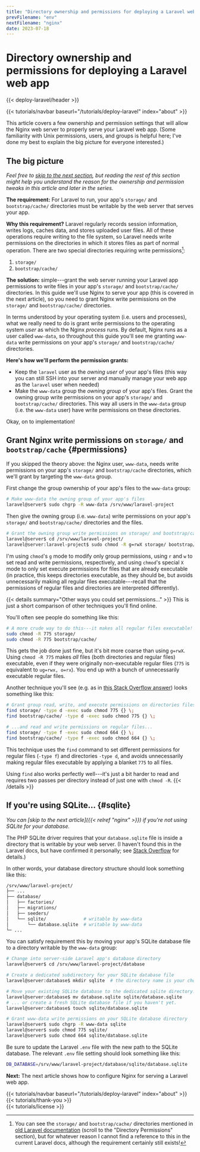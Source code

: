 ```yaml
---
title: "Directory ownership and permissions for deploying a Laravel web application"
prevFilename: "env"
nextFilename: "nginx"
date: 2023-07-18
---
```


# Directory ownership and permissions for deploying a Laravel web app

{{< deploy-laravel/header >}}
<div class="mt-4 mb-10">
{{< tutorials/navbar baseurl="/tutorials/deploy-laravel" index="about" >}}
</div>

This article covers a few ownership and permission settings that will allow the Nginx web server to properly serve your Laravel web app.
(Some familiarity with Unix permissions, users, and groups is helpful here; I've done my best to explain the big picture for everyone interested.)

## The big picture

*Feel free to [skip to the next section](#permissions), but reading the rest of this section might help you understand the reason for the ownership and permission tweaks in this article and later in the series.*

**The requirement:** For Laravel to run, your app's `storage/` and `bootstrap/cache/` directories must be writable by the web server that serves your app.

**Why this requirement?**
Laravel regularly records session information, writes logs, caches data, and stores uploaded user files.
All of these operations require writing to the file system, so Laravel needs write permissions on the directories in which it stores files as part of normal operation.
There are two special directories requiring write permissions[^1]:

1. `storage/`
2. `bootstrap/cache/`

[^1]: You can see the `storage/` and `bootstrap/cache/` directories mentioned in [old Laravel documentation](https://laravel.com/docs/5.3#configuration) (scroll to the "Directory Permissions" section), but for whatever reason I cannot find a reference to this in the current Laravel docs, although the requirement certainly still exists!

**The solution:** simple---grant the web server running your Laravel app permissions to write files in your app's `storage/` and `bootstrap/cache/` directories.
In this guide we'll use Nginx to serve your app (this is covered in the next article), so you need to grant Nginx write permissions on the `storage/` and `bootstrap/cache/` directories.

In terms understood by your operating system (i.e. users and processes), what we really need to do is grant write permissions to the operating system *user* as which the Nginx *process* runs.
By default, Nginx runs as a user called `www-data`, so throughout this guide you'll see me granting `www-data` write permissions on your app's `storage/` and `bootstrap/cache/` directories.

**Here's how we'll perform the permission grants:**

- Keep the `laravel` user as the *owning user* of your app's files (this way you can still SSH into your server and manually manage your web app as the `laravel` user when needed)
- Make the `www-data` group the *owning group* of your app's files.
  Grant the owning group write permissions on your app's `storage/` and `bootstrap/cache/` directories.
  This way all users in the `www-data` group (i.e. the `www-data` user) have write permissions on these directories.

Okay, on to implementation!

## Grant Nginx write permissions on `storage/` and `bootstrap/cache`  {#permissions}

If you skipped the theory above: the Nginx user, `www-data`, needs write permissions on your app's `storage/` and `bootstrap/cache` directories, which we'll grant by targeting the `www-data` group. 

First change the group ownership of your app's files to the `www-data` group:

```bash
# Make www-data the owning group of your app's files
laravel@server$ sudo chgrp -R www-data /srv/www/laravel-project
```

Then give the owning group (i.e. `www-data`) write permissions on your app's `storage/` and `bootstrap/cache/` directories and the files.

```bash
# Grant the owning group write permissions on storage/ and bootstrap/cache/
laravel@server$ cd /srv/www/laravel-project/
laravel@server:laravel-project$ sudo chmod -R g=rwX storage/ bootstrap/cache/
```

I'm using `chmod`'s `g` mode to modify only group permissions,
using `r` and `w` to set read and write permissions, respectively, and using `chmod`'s special `X` mode to only set execute permissions for files that are already executable (in practice, this keeps directories executable, as they should be, but avoids unnecessarily making all regular files executable---recall that the permissions of regular files and directories are interpreted differently).

{{< details summary="Other ways you could set permissions..." >}}
This is just a short comparison of other techniques you'll find online.

You'll often see people do something like this:

```bash
# A more crude way to do this---it makes all regular files executable!
sudo chmod -R 775 storage/
sudo chmod -R 775 bootstrap/cache/
```

This gets the job done just fine, but it's bit more coarse than using `g=rwX`.
Using `chmod -R 775` makes *all* files (both directories and regular files) executable, even if they were originally non-executable regular files (`775` is equivalent to `ug=rwx, o=rx`).
You end up with a bunch of unnecessarily executable regular files.

Another technique you'll see (e.g. as in [this Stack Overflow answer](https://superuser.com/a/1325223)) looks something like this:

```bash
# Grant group read, write, and execute permissions on directories files...
find storage/ -type d -exec sudo chmod 775 {} \;
find bootstrap/cache/ -type d -exec sudo chmod 775 {} \;

# ...and read and write permissions on regular files...
find storage/ -type f -exec sudo chmod 664 {} \;
find bootstrap/cache/ -type f -exec sudo chmod 664 {} \;
```

This technique uses the `find` command to set different permissions for regular files (`-type f`) and directories `-type d`, and avoids unnecessarily making regular files executable by applying a blanket `775` to all files.

Using `find` also works perfectly well---it's just a bit harder to read and requires two passes per directory instead of just one with `chmod -R`.
{{< /details >}}

## If you're using SQLite... {#sqlite}

*You can [skip to the next article]({{< relref "nginx" >}}) if you're not using SQLite for your database.*

The PHP SQLite driver requires that your `database.sqlite` file is inside a directory that is writable by your web server.
(I haven't found this in the Laravel docs, but have confirmed it personally; see [Stack Overflow](https://stackoverflow.com/a/3330616) for details.)

In other words, your database directory structure should look something like this:

```bash
/srv/www/laravel-project/
├── ...
├── database/
│   ├── factories/
│   ├── migrations/
│   ├── seeders/
│   └── sqlite/              # writable by www-data
│       └── database.sqlite  # writable by www-data
└─ ...
```

You can satisfy requirement this by moving your app's SQLite database file to a directory writable by the `www-data` group:

```bash
# Change into server-side Laravel app's database directory
laravel@server$ cd /srv/www/laravel-project/database

# Create a dedicated subdirectory for your SQLite database file
laravel@server:database$ mkdir sqlite  # the directory name is your choice

# Move your existing SQLite database to the dedicated sqlite directory...
laravel@server:database$ mv database.sqlite sqlite/database.sqlite
# ... or create a fresh SQLite database file if you haven't yet.
laravel@server:database$ touch sqlite/database.sqlite

# Grant www-data write permissions on your SQLite database directory
laravel@server$ sudo chgrp -R www-data sqlite
laravel@server$ sudo chmod 775 sqlite/
laravel@server$ sudo chmod 664 sqlite/database.sqlite
```

Be sure to update the Laravel `.env` file with the new path to the SQLite database.
The relevant `.env` file setting should look something like this:

```bash
DB_DATABASE=/srv/www/laravel-project/database/sqlite/database.sqlite
```

**Next:** The next article shows how to configure Nginx for serving a Laravel web app.

<div class="mt-8">
{{< tutorials/navbar baseurl="/tutorials/deploy-laravel" index="about" >}}
</div>

<div class="mt-8">
{{< tutorials/thank-you >}}
<div>

<div class="mt-6">
{{< tutorials/license >}}
<div>
